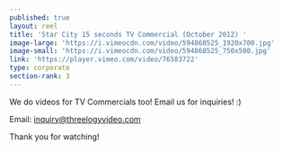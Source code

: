 ```yaml
---
published: true
layout: reel
title: 'Star City 15 seconds TV Commercial (October 2012) '
image-large: 'https://i.vimeocdn.com/video/594868525_1920x700.jpg'
image-small: 'https://i.vimeocdn.com/video/594868525_750x500.jpg'
link: 'https://player.vimeo.com/video/76583722'
type: corporate
section-rank: 3
---
```

We do videos for TV Commercials too! Email us for inquiries! :)

Email: inquiry@threelogyvideo.com

Thank you for watching!
